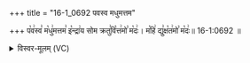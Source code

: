 +++
title = "16-1_0692 पवस्व मधुमत्तम"

+++
प꣡व꣢स्व꣣ म꣡धु꣢मत्तम꣣ इ꣡न्द्रा꣢य सोम क्रतु꣣वि꣡त्त꣢मो꣣ म꣡दः꣢। म꣡हि꣢ द्यु꣣क्ष꣡त꣢मो꣣ म꣡दः꣢॥ 16-1:0692 ॥

<details><summary>विस्वर-मूलम् (VC)</summary>

पवस्व मधुमत्तम इन्द्राय सोम क्रतुवित्तमो मदः । महि द्युक्षतमो मदः ॥६९२॥
</details>